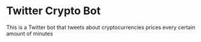 # Twitter Crypto Bot
This is a Twitter bot that tweets about cryptocurrencies prices every certain amount of minutes
